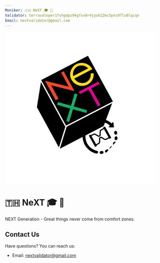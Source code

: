 ```yaml
---
Moniker: 🇹🇭 NeXT 🎓 🎉
Validator: terravaloper1fshgdpz94gfxx0r4jyuh22mc5pns97lu0lqcqn
Email: nextvalidator@gmail.com
---
```


![🇹🇭 NeXT 🎓 🎉](NeXT_Validator.png)

# 🇹🇭 NeXT 🎓 🎉

NEXT Generation - Great things never come from comfort zones. 

## Contact Us

Have questions? You can reach us:

- Email: nextvalidator@gmail.com

